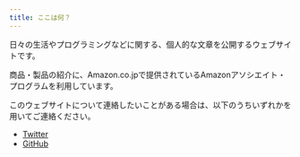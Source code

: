 ```yaml
---
title: ここは何？
---
```


日々の生活やプログラミングなどに関する、個人的な文章を公開するウェブサイトです。

商品・製品の紹介に、Amazon.co.jpで提供されているAmazonアソシエイト・プログラムを利用しています。

このウェブサイトについて連絡したいことがある場合は、以下のうちいずれかを用いてご連絡ください。

* [Twitter](https://twitter.com/dolpen)
* [GitHub](https://github.com/dolpen)
